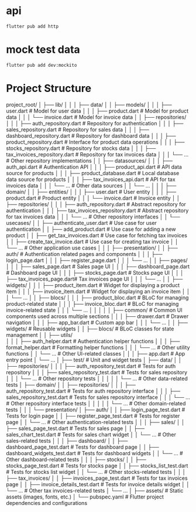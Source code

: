 # api

```
flutter pub add http
```

# mock test data

```
flutter pub add dev:mockito
```


# Project Structure

project_root/
│
├── lib/
│   │
│   ├── data/
│   │   ├── models/
│   │   │   ├── user.dart         # Model for user data
│   │   │   ├── product.dart           # Model for product data
│   │   │   └── invoice.dart           # Model for invoice data
│   │   ├── repositories/
│   │   │   ├── auth_repository.dart    # Repository for authentication
│   │   │   ├── sales_repository.dart   # Repository for sales data
│   │   │   ├── dashboard_repository.dart  # Repository for dashboard data
│   │   │   ├── product_repository.dart    # Interface for product data operations
│   │   │   ├── stocks_repository.dart   # Repository for stocks data
│   │   │   ├── tax_invoices_repository.dart   # Repository for tax invoices data
│   │   │   └── ...               # Other repository implementations
│   │   ├── datasources/
│   │   │   ├── auth_api.dart     # Authentication API
│   │   │   ├── product_api.dart       # API data source for products
│   │   │   ├── product_database.dart  # Local database data source for products
│   │   │   ├── tax_invoices_api.dart    # API for tax invoices data
│   │   │   └── ...               # Other data sources
│   │   └── ...
│   │
│   ├── domain/
│   │   ├── entities/
│   │   │   ├── user.dart         # User entity
│   │   │   ├── product.dart           # Product entity
│   │   │   └── invoice.dart           # Invoice entity
│   │   ├── repositories/
│   │   │   ├── auth_repository.dart    # Abstract repository for authentication
│   │   │   ├── tax_invoices_repository.dart   # Abstract repository for tax invoices data
│   │   │   └── ...               # Other repository interfaces
│   │   └── usecases/
│   │       ├── authenticate_user.dart    # Use case for user authentication
│   │       ├── add_product.dart       # Use case for adding a new product
│   │       ├── get_tax_invoices.dart      # Use case for fetching tax invoices
│   │       ├── create_tax_invoice.dart    # Use case for creating tax invoice
│   │       └── ...               # Other application use cases
│   │
│   ├── presentation/
│   │   ├── auth/                     # Authentication related pages and components
│   │   │   ├── login_page.dart
│   │   │   ├── register_page.dart
│   │   │   └── ...
│   │   ├── pages/
│   │   │   ├── sales_page.dart       # Sales page UI
│   │   │   ├── dashboard_page.dart   # Dashboard page UI
│   │   │   ├── stocks_page.dart      # Stocks page UI
│   │   │   ├── tax_invoices_page.dart# Tax invoices page UI
│   │   │   └── ...
│   │   ├── widgets/
│   │   │   ├── product_item.dart     # Widget for displaying a product item
│   │   │   ├── invoice_item.dart     # Widget for displaying an invoice item
│   │   │   └── ...
│   │   ├── blocs/
│   │   │   ├── product_bloc.dart     # BLoC for managing product-related state
│   │   │   ├── invoice_bloc.dart     # BLoC for managing invoice-related state
│   │   │   └── ...
│   │   │
│   │   ├── common/                   # Common UI components used across multiple sections
│   │   │   ├── drawer.dart           # Drawer navigation
│   │   │   ├── app_bar.dart          # Custom app bar
│   │   │   └── ...
│   │   ├── widgets/                  # Reusable widgets
│   │   ├── blocs/                    # BLoC classes for state management
│   │   ├── utils/                
│   │   │   ├── auth_helper.dart   # Authentication helper functions
│   │   │   ├── format_helper.dart  # Formatting helper functions
│   │   │   └── ...               # Other utility functions
│   │   └── ...                       # Other UI-related classes
│   │
│   ├── app.dart                      # App entry point
│   └── ...
│
├── test/                              # Unit and widget tests
│   ├── data/
│   │   ├── repositories/
│   │   │   ├── auth_repository_test.dart   # Tests for auth repository
│   │   │   ├── sales_repository_test.dart  # Tests for sales repository
│   │   │   └── ...               # Other repository tests
│   │   │
│   │   └── ...                   # Other data-related tests
│   ├── domain/
│   │   ├── repositories/
│   │   │   ├── auth_repository_test.dart   # Tests for auth repository interface
│   │   │   ├── sales_repository_test.dart  # Tests for sales repository interface
│   │   │   └── ...               # Other repository interface tests
│   │   │
│   │   └── ...                   # Other domain-related tests
│   │
│   └── presentation/
│       ├── auth/
│       │   ├── login_page_test.dart   # Tests for login page
│       │   ├── register_page_test.dart   # Tests for register page
│       │   └── ...               # Other authentication-related tests
│       │
│       ├── sales/
│       │   ├── sales_page_test.dart   # Tests for sales page
│       │   ├── sales_chart_test.dart  # Tests for sales chart widget
│       │   └── ...               # Other sales-related tests
│       │
│       ├── dashboard/
│       │   ├── dashboard_page_test.dart   # Tests for dashboard page
│       │   ├── dashboard_widgets_test.dart  # Tests for dashboard widgets
│       │   └── ...               # Other dashboard-related tests
│       │
│       ├── stocks/
│       │   ├── stocks_page_test.dart   # Tests for stocks page
│       │   ├── stocks_list_test.dart  # Tests for stocks list widget
│       │   └── ...               # Other stocks-related tests
│       │
│       ├── tax_invoices/
│       │   ├── invoices_page_test.dart   # Tests for tax invoices page
│       │   ├── invoice_details_test.dart  # Tests for invoice details widget
│       │   └── ...               # Other tax invoices-related tests
│   └── ...
│
├── assets/                            # Static assets (images, fonts, etc.)
│
└── pubspec.yaml                       # Flutter project dependencies and configurations
